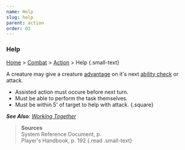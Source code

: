 ```yaml
---
name: Help
slug: help
parent: action
order: 03
---
```

### Help
[Home](dm-operations-center) > [Combat](combat) > [Action](action) > Help {.small-text}

A creature may give a creature [advantage](advantage-and-disadvantage) on it's next [ability check](ability-check) or attack.

- Assisted action must occure before next turn.
- Must be able to perform the task themselves.
- Must be within 5' of target to help with attack.
{.square}

***See Also**: [Working Together](working-together)*

> **Sources** <br/>
> System Reference Document, p. <br/>
> Player's Handbook, p. 192
{.read .small-text}